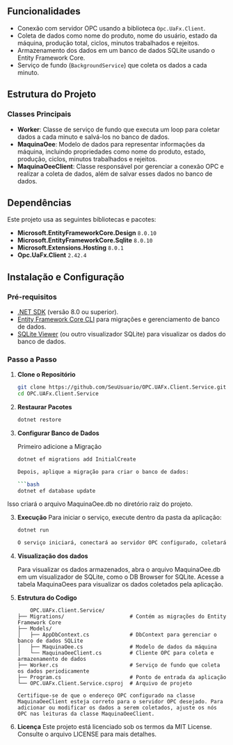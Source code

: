 ## Funcionalidades

- Conexão com servidor OPC usando a biblioteca `Opc.UaFx.Client`.
- Coleta de dados como nome do produto, nome do usuário, estado da máquina, produção total, ciclos, minutos trabalhados e rejeitos.
- Armazenamento dos dados em um banco de dados SQLite usando o Entity Framework Core.
- Serviço de fundo (`BackgroundService`) que coleta os dados a cada minuto.

## Estrutura do Projeto

### Classes Principais

- **Worker**: Classe de serviço de fundo que executa um loop para coletar dados a cada minuto e salvá-los no banco de dados.
- **MaquinaOee**: Modelo de dados para representar informações da máquina, incluindo propriedades como nome do produto, estado, produção, ciclos, minutos trabalhados e rejeitos.
- **MaquinaOeeClient**: Classe responsável por gerenciar a conexão OPC e realizar a coleta de dados, além de salvar esses dados no banco de dados.

## Dependências

Este projeto usa as seguintes bibliotecas e pacotes:

- **Microsoft.EntityFrameworkCore.Design** `8.0.10`
- **Microsoft.EntityFrameworkCore.Sqlite** `8.0.10`
- **Microsoft.Extensions.Hosting** `8.0.1`
- **Opc.UaFx.Client** `2.42.4`

## Instalação e Configuração

### Pré-requisitos

- [.NET SDK](https://dotnet.microsoft.com/download) (versão 8.0 ou superior).
- [Entity Framework Core CLI](https://learn.microsoft.com/ef/core/cli/dotnet) para migrações e gerenciamento de banco de dados.
- [SQLite Viewer](https://sqlitebrowser.org/) (ou outro visualizador SQLite) para visualizar os dados do banco de dados.

### Passo a Passo

1. **Clone o Repositório**

   ```bash
   git clone https://github.com/SeuUsuario/OPC.UAFx.Client.Service.git
   cd OPC.UAFx.Client.Service

2. **Restaurar Pacotes**

    ```bash
    dotnet restore

3. **Configurar Banco de Dados**
   
   Primeiro adicione a Migração

    ```bash
    dotnet ef migrations add InitialCreate

    Depois, aplique a migração para criar o banco de dados:

    ```bash
    dotnet ef database update

Isso criará o arquivo MaquinaOee.db no diretório raiz do projeto.

3. **Execução**
    Para iniciar o serviço, execute dentro da pasta da aplicação:

    ```bash
    dotnet run

    O serviço iniciará, conectará ao servidor OPC configurado, coletará os dados e os armazenará no banco de dados SQLite a cada minuto.

4. **Visualização dos dados**

    Para visualizar os dados armazenados, abra o arquivo MaquinaOee.db em um visualizador de SQLite, como o DB Browser for SQLite. Acesse a tabela MaquinaOees para visualizar os dados coletados pela aplicação.

5. **Estrutura do Codigo**

    ```plaintext
        OPC.UAFx.Client.Service/
    ├── Migrations/                     # Contém as migrações do Entity Framework Core
    ├── Models/                         
    │   ├── AppDbContext.cs             # DbContext para gerenciar o banco de dados SQLite
    │   ├── MaquinaOee.cs               # Modelo de dados da máquina
    │   └── MaquinaOeeClient.cs         # Cliente OPC para coleta e armazenamento de dados
    ├── Worker.cs                       # Serviço de fundo que coleta os dados periodicamente
    ├── Program.cs                      # Ponto de entrada da aplicação
    └── OPC.UAFx.Client.Service.csproj  # Arquivo de projeto

    Certifique-se de que o endereço OPC configurado na classe MaquinaOeeClient esteja correto para o servidor OPC desejado. Para adicionar ou modificar os dados a serem coletados, ajuste os nós OPC nas leituras da classe MaquinaOeeClient.

6. **Licença**
Este projeto está licenciado sob os termos da MIT License. Consulte o arquivo LICENSE para mais detalhes.